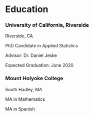 # Education

### University of California, Riverside

Riverside, CA

PhD Candidate in Applied Statistics

Advisor: Dr. Daniel Jeske

Expected Graduation: June 2020

### Mount Holyoke College

South Hadley, MA

MA in Mathematics

MA in Spanish
